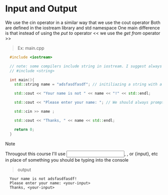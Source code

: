 # Input and Output

We use the cin operator in a similar way that we use the cout operator
Both are defined in the iostream library and std namespace
One main difference is that instead of using the *put to* operator << we use the *get from* operator >>

> Ex: main.cpp

```cpp
  #include <iostream>

  // note: some compilers include string in iostream. I suggest always including the line that's commented-out below
  // #include <string>

  int main(){
    std::string name = "adsfasdfasdf"; // initiliazing a string with a random name

    std::cout << "Your name is not " << name << "!" << std::endl;

    std::cout << "Please enter your name: "; // We should always prompt the user before using cin, so that the user knows what to do

    std::cin >> name ;

    std::cout << "Thanks, " << name << std::endl;

    return 0;
  }
```

> [!NOTE]
> Througout this course I'll use <input>, <your-input>, or {input}, etc in place of something you should be typing into the console

> output

```console
  Your name is not adsfasdfasdf!
  Please enter your name: <your-input>
  Thanks, <your-input>
```

  
